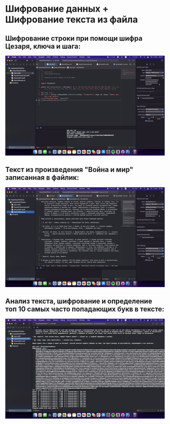 Шифрование данных + Шифрование текста из файла
===========
## Шифрование строки при помощи шифра Цезаря, ключа и шага:
![Иллюстрация к проекту](https://github.com/Anton-Zaitsev/ShifrationKey/blob/8803f1ae303088ddd482718cd94eeb6b3573efcb/Images/shifrMessage.png)
## Текст из произведения "Война и мир" записанная в файлик:
![Иллюстрация к проекту](https://github.com/Anton-Zaitsev/ShifrationKey/blob/8803f1ae303088ddd482718cd94eeb6b3573efcb/Images/warAndPeaceTextFile.png)
## Анализ текста, шифрование и определение топ 10 самых часто попадающих букв в тексте:
![Иллюстрация к проекту](https://github.com/Anton-Zaitsev/ShifrationKey/blob/8803f1ae303088ddd482718cd94eeb6b3573efcb/Images/AnalizationText.png)


